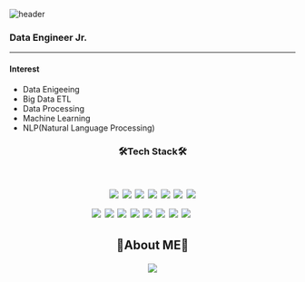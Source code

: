 ![header](https://capsule-render.vercel.app/api?type=waving&color=B7E0FF&height=300&section=header&text=Injeong%20Kim&fontSize=90&fontColor=525E75)
### Data Engineer Jr.
* * *
#### Interest #### 
* Data Enigeeing
* Big Data ETL
* Data Processing
* Machine Learning
* NLP(Natural Language Processing)

#### <h3 align="center">🛠Tech Stack🛠</h3>
<h1 align="center">
<img src="https://img.shields.io/badge/Python-3766AB?style=flat-square&logo=Python&logoColor=white"/></a>
  <img src="https://img.shields.io/badge/Scala-C62E2E?style=flat-square&logo=Scala&logoColor=white"/></a>
<img src="https://img.shields.io/badge/R-276DC3?style=flat-square&logo=R&logoColor=white"/></a>
<img src="https://img.shields.io/badge/Pandas-003B57?style=flat-square&logo=Pandas&logoColor=white"/></a>
<img src="https://img.shields.io/badge/GCP-003092?style=flat-square&logo=Googlecloud&logoColor=white"/></a>
<img src="https://img.shields.io/badge/MySQL-4479A1?style=flat-square&logo=MySQL&logoColor=white"/></a>
<img src="https://img.shields.io/badge/SQLite-003B57?style=flat-square&logo=SQLite&logoColor=white"/></a>
<br/>
<img src="https://img.shields.io/badge/PostgreSQL-4169E1?style=flat-square&logo=PostgreSQL&logoColor=white"/></a>
<img src="https://img.shields.io/badge/Metabase-509EE3?style=flat-square&logo=Metabase&logoColor=white"/></a>
<img src="https://img.shields.io/badge/Looker-77CDFF?style=flat-square&logo=Looker&logoColor=white"/></a>
<img src="https://img.shields.io/badge/Docker-2496ED?style=flat-square&logo=Docker&logoColor=white"/></a>
<img src="https://img.shields.io/badge/Apache Spark-E9762B?style=flat-square&logo=Spark&logoColor=white"/></a>
<img src="https://img.shields.io/badge/Airflow-0D92F4?style=flat-square&logo=Apache Airflow&logoColor=white"/></a>
<img src="https://img.shields.io/badge/Kubernetes-3674B5?style=flat-square&logo=Kubernetes&logoColor=white"/></a>
<img src="https://img.shields.io/badge/Anaconda-44A833?style=flat-square&logo=Anaconda&logoColor=white"/></a>
&nbsp; 
&nbsp; 
&nbsp; 

#### <h2 align="center">🌼About ME🌼</h2>
<h4 align="center"><a href="https://www.instagram.com/in._.jungee/"><img src="https://img.shields.io/badge/Instagram-E4405F?style=flat-square&logo=Instagram&logoColor=white"/></a></h4>
&nbsp; 
&nbsp;
&nbsp;  

<!--
**kiki4510/kiki4510** is a ✨ _special_ ✨ repository because its `README.md` (this file) appears on your GitHub profile.

Here are some ideas to get you started:

- 🔭 I’m currently working on ...
- 🌱 I’m currently learning ...
- 👯 I’m looking to collaborate on ...
- 🤔 I’m looking for help with ...
- 💬 Ask me about ...
- 📫 How to reach me: ...
- 😄 Pronouns: ...
- ⚡ Fun fact: ...
-->
